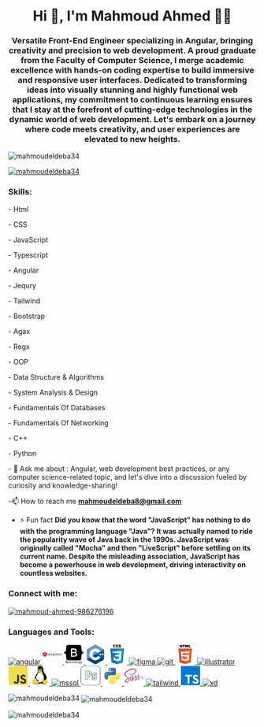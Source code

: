 <h1 align="center">Hi 👋, I'm Mahmoud Ahmed 👨‍💻</h1>
<h3 align="center">Versatile Front-End Engineer specializing in Angular, bringing creativity and precision to web development. A proud graduate from the Faculty of Computer Science, I merge academic excellence with hands-on coding expertise to build immersive and responsive user interfaces. Dedicated to transforming ideas into visually stunning and highly functional web applications, my commitment to continuous learning ensures that I stay at the forefront of cutting-edge technologies in the dynamic world of web development. Let's embark on a journey where code meets creativity, and user experiences are elevated to new heights.</h3>

<p align="left"> <img src="https://komarev.com/ghpvc/?username=mahmoudeldeba34&label=Profile%20views&color=0e75b6&style=flat" alt="mahmoudeldeba34" /> </p>

<p align="left"> <a href="https://github.com/ryo-ma/github-profile-trophy"><img src="https://github-profile-trophy.vercel.app/?username=mahmoudeldeba34" alt="mahmoudeldeba34" /></a> </p>

<h3 align="left">Skills:</h3>
<p align="left">- Html</p>
<p align="left">- CSS</p>
<p align="left">- JavaScript</p>
<p align="left">- Typescript</p>
<p align="left">- Angular</p>
<p align="left">- Jequry</p>
<p align="left">- Tailwind</p>
<p align="left">- Bootstrap</p>
<p align="left">- Agax</p>
<p align="left">- Regx</p>
<p align="left">- OOP</p>
<p align="left">- Data Structure & Algorithms</p>
<p align="left">- System Analysis & Design</p>
<p align="left">- Fundamentals Of Databases</p>
<p align="left">- Fundamentals Of Networking</p>
<p align="left">- C++</p>
<p align="left">- Python</p>
- 💬 Ask me about : Angular, web development best practices, or any computer science-related topic, and let's dive into a discussion fueled by curiosity and knowledge-sharing!

-📫 How to reach me **mahmoudeldeba8@gmail.com**

- ⚡ Fun fact **Did you know that the word "JavaScript" has nothing to do with the programming language "Java"? It was actually named to ride the popularity wave of Java back in the 1990s. JavaScript was originally called "Mocha" and then "LiveScript" before settling on its current name. Despite the misleading association, JavaScript has become a powerhouse in web development, driving interactivity on countless websites.**

<h3 align="left">Connect with me:</h3>
<p align="left">
<a href="https://linkedin.com/in/mahmoud-ahmed-986276196" target="blank"><img align="center" src="https://raw.githubusercontent.com/rahuldkjain/github-profile-readme-generator/master/src/images/icons/Social/linked-in-alt.svg" alt="mahmoud-ahmed-986276196" height="30" width="40" /></a>
</p>

<h3 align="left">Languages and Tools:</h3>
<p align="left"> <a href="https://angular.io" target="_blank" rel="noreferrer"> <img src="https://angular.io/assets/images/logos/angular/angular.svg" alt="angular" width="40" height="40"/> </a> <a href="https://angular.io" target="_blank" rel="noreferrer"> <img src="https://raw.githubusercontent.com/devicons/devicon/master/icons/angularjs/angularjs-original-wordmark.svg" alt="angularjs" width="40" height="40"/> </a> <a href="https://getbootstrap.com" target="_blank" rel="noreferrer"> <img src="https://raw.githubusercontent.com/devicons/devicon/master/icons/bootstrap/bootstrap-plain-wordmark.svg" alt="bootstrap" width="40" height="40"/> </a> <a href="https://www.w3schools.com/cpp/" target="_blank" rel="noreferrer"> <img src="https://raw.githubusercontent.com/devicons/devicon/master/icons/cplusplus/cplusplus-original.svg" alt="cplusplus" width="40" height="40"/> </a> <a href="https://www.w3schools.com/css/" target="_blank" rel="noreferrer"> <img src="https://raw.githubusercontent.com/devicons/devicon/master/icons/css3/css3-original-wordmark.svg" alt="css3" width="40" height="40"/> </a> <a href="https://www.figma.com/" target="_blank" rel="noreferrer"> <img src="https://www.vectorlogo.zone/logos/figma/figma-icon.svg" alt="figma" width="40" height="40"/> </a> <a href="https://git-scm.com/" target="_blank" rel="noreferrer"> <img src="https://www.vectorlogo.zone/logos/git-scm/git-scm-icon.svg" alt="git" width="40" height="40"/> </a> <a href="https://www.w3.org/html/" target="_blank" rel="noreferrer"> <img src="https://raw.githubusercontent.com/devicons/devicon/master/icons/html5/html5-original-wordmark.svg" alt="html5" width="40" height="40"/> </a> <a href="https://www.adobe.com/in/products/illustrator.html" target="_blank" rel="noreferrer"> <img src="https://www.vectorlogo.zone/logos/adobe_illustrator/adobe_illustrator-icon.svg" alt="illustrator" width="40" height="40"/> </a> <a href="https://developer.mozilla.org/en-US/docs/Web/JavaScript" target="_blank" rel="noreferrer"> <img src="https://raw.githubusercontent.com/devicons/devicon/master/icons/javascript/javascript-original.svg" alt="javascript" width="40" height="40"/> </a> <a href="https://www.linux.org/" target="_blank" rel="noreferrer"> <img src="https://raw.githubusercontent.com/devicons/devicon/master/icons/linux/linux-original.svg" alt="linux" width="40" height="40"/> </a> <a href="https://www.microsoft.com/en-us/sql-server" target="_blank" rel="noreferrer"> <img src="https://www.svgrepo.com/show/303229/microsoft-sql-server-logo.svg" alt="mssql" width="40" height="40"/> </a> <a href="https://www.photoshop.com/en" target="_blank" rel="noreferrer"> <img src="https://raw.githubusercontent.com/devicons/devicon/master/icons/photoshop/photoshop-line.svg" alt="photoshop" width="40" height="40"/> </a> <a href="https://www.python.org" target="_blank" rel="noreferrer"> <img src="https://raw.githubusercontent.com/devicons/devicon/master/icons/python/python-original.svg" alt="python" width="40" height="40"/> </a> <a href="https://sass-lang.com" target="_blank" rel="noreferrer"> <img src="https://raw.githubusercontent.com/devicons/devicon/master/icons/sass/sass-original.svg" alt="sass" width="40" height="40"/> </a> <a href="https://tailwindcss.com/" target="_blank" rel="noreferrer"> <img src="https://www.vectorlogo.zone/logos/tailwindcss/tailwindcss-icon.svg" alt="tailwind" width="40" height="40"/> </a> <a href="https://www.typescriptlang.org/" target="_blank" rel="noreferrer"> <img src="https://raw.githubusercontent.com/devicons/devicon/master/icons/typescript/typescript-original.svg" alt="typescript" width="40" height="40"/> </a> <a href="https://www.adobe.com/products/xd.html" target="_blank" rel="noreferrer"> <img src="https://cdn.worldvectorlogo.com/logos/adobe-xd.svg" alt="xd" width="40" height="40"/> </a> </p>

<p><img align="left" src="https://github-readme-stats.vercel.app/api/top-langs?username=mahmoudeldeba34&show_icons=true&locale=en&layout=compact" alt="mahmoudeldeba34" /></p>

<p>&nbsp;<img align="center" src="https://github-readme-stats.vercel.app/api?username=mahmoudeldeba34&show_icons=true&locale=en" alt="mahmoudeldeba34" /></p>

<p><img align="center" src="https://github-readme-streak-stats.herokuapp.com/?user=mahmoudeldeba34&" alt="mahmoudeldeba34" /></p>

